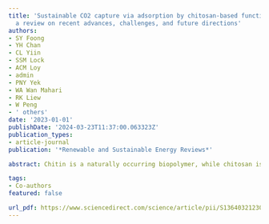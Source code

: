 ```yaml
---
title: 'Sustainable CO2 capture via adsorption by chitosan-based functional biomaterial:
  a review on recent advances, challenges, and future directions'
authors:
- SY Foong
- YH Chan
- CL Yiin
- SSM Lock
- ACM Loy
- admin
- PNY Yek
- WA Wan Mahari
- RK Liew
- W Peng
- ' others'
date: '2023-01-01'
publishDate: '2024-03-23T11:37:00.063323Z'
publication_types:
- article-journal
publication: '*Renewable and Sustainable Energy Reviews*'

abstract: Chitin is a naturally occurring biopolymer, while chitosan is a deacetylated derivative of chitin. The unique properties of chitin/chitosan, such as nitrogen-rich, biodegradability, non-toxicity, high adsorption capacity, and biocompatibility, allow them to be utilized as precursors for CO2 adsorbents in pursuing the circular economy. This review provides a detailed overview of chitosan-based biomaterials as adsorbents for CO2 capture, focusing on extraction techniques, specialized treatments, adsorbent synthesis methodologies, and the CO2 capture performance of the resultant adsorbents. In general, current extraction techniques are still dominated by chemical and biological means, but more efficient and environmental-friendly techniques are emerging and developing towards maturity. The structural characteristics of modified/functionalized chitosan-based adsorbents and the effect of adsorption process parameters on CO2 uptake are reviewed to highlight their potential in CO2 capture. Besides the conventional treatments of carbonization and chemical activation, incorporating oxide nanoparticles, clay, metal-organic framework, and zeolites to form hybrid chitosan-based CO2 adsorbents showed promising performance in CO2 capture. The morphology, structural, and surface chemistry characteristics were reported to show enhancement after treatments. Based on literature screening, the highest CO2 adsorption capacity reported was ∼8 mmol/g adsorbent with 1 nm micropores and 2 nm mesopores favorable for CO2 adsorption at atmospheric pressure and elevated pressure, respectively. Furthermore, the technological gaps and limitations of each extraction and synthesis technique, overall challenges, and outlook are elucidated. The hybridization of adsorbent synthesis and modification methods could be the main way to enhance the adsorbent performance, economic viability, and environmental sustainability in the commercial-scale context.

tags:
- Co-authors
featured: false

url_pdf: https://www.sciencedirect.com/science/article/pii/S1364032123001995
---
```

